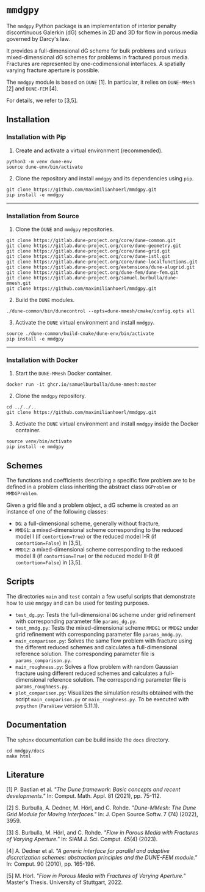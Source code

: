 # `mmdgpy`

The `mmdgpy` Python package is an implementation of interior penalty discontinuous Galerkin (dG) schemes in 2D and 3D for flow in porous media governed by Darcy's law.

It provides a full-dimensional dG scheme for bulk problems and various mixed-dimensional dG schemes for problems in fractured porous media.
Fractures are represented by one-codimensional interfaces.
A spatially varying fracture aperture is possible.

The `mmdgpy` module is based on <nobr>`DUNE` [1]</nobr>. In particular, it relies on <nobr>`DUNE-MMesh` [2]</nobr> and <nobr>`DUNE-FEM` [4]</nobr>.

For details, we refer to [3,5].

## Installation

### Installation with Pip

1. Create and activate a virtual environment (recommended).
````
python3 -m venv dune-env
source dune-env/bin/activate
````

2. Clone the repository and install `mmdgpy` and its dependencies using `pip`.
````
git clone https://github.com/maximilianhoerl/mmdgpy.git
pip install -e mmdgpy
````

<hr/>

### Installation from Source 

1. Clone the `DUNE` and `mmdgpy` repositories.
````
git clone https://gitlab.dune-project.org/core/dune-common.git
git clone https://gitlab.dune-project.org/core/dune-geometry.git
git clone https://gitlab.dune-project.org/core/dune-grid.git
git clone https://gitlab.dune-project.org/core/dune-istl.git
git clone https://gitlab.dune-project.org/core/dune-localfunctions.git
git clone https://gitlab.dune-project.org/extensions/dune-alugrid.git
git clone https://gitlab.dune-project.org/dune-fem/dune-fem.git
git clone https://gitlab.dune-project.org/samuel.burbulla/dune-mmesh.git
git clone https://github.com/maximilianhoerl/mmdgpy.git
````

2. Build the `DUNE` modules.
````
./dune-common/bin/dunecontrol --opts=dune-mmesh/cmake/config.opts all
````

3. Activate the `DUNE` virtual environment and install `mmdgpy`.
````
source ./dune-common/build-cmake/dune-env/bin/activate
pip install -e mmdgpy
````

<hr/>

### Installation with Docker

1. Start the `DUNE-MMesh` Docker container.
````
docker run -it ghcr.io/samuelburbulla/dune-mmesh:master
````

2. Clone the `mmdgpy` repository.
````
cd ../../..
git clone https://github.com/maximilianhoerl/mmdgpy.git
````

3. Activate the `DUNE` virtual environment and install `mmdgpy` inside the Docker container.
````
source venv/bin/activate
pip install -e mmdgpy
````

## Schemes

The functions and coefficients describing a specific flow problem are to be defined in a problem class inheriting the abstract class `DGProblem` or `MMDGProblem`.

Given a grid file and a problem object, a dG scheme is created as an instance of one of the following classes:
- `DG`: a full-dimensional scheme, generally without fracture,
- `MMDG1`: a mixed-dimensional scheme corresponding to the reduced <nobr>model I</nobr> (if `contortion=True`) or the reduced <nobr>model I-R</nobr> (if `contortion=False`) <nobr>in [3,5]</nobr>,
- `MMDG2`: a mixed-dimensional scheme corresponding to the reduced <nobr>model II</nobr> (if `contortion=True`) or the reduced <nobr>model II-R</nobr> (if `contortion=False`) <nobr>in [3,5]</nobr>.

## Scripts

The directories `main` and `test` contain a few useful scripts that demonstrate how to use `mmdgpy` and can be used for testing purposes.

- `test_dg.py`: Tests the full-dimensional `DG` scheme under grid refinement with corresponding parameter file `params_dg.py`.
- `test_mmdg.py`: Tests the mixed-dimensional scheme `MMDG1` or `MMDG2` under grid refinement with corresponding parameter file `params_mmdg.py`.
- `main_comparison.py`: Solves the same flow problem with fracture using the different reduced schemes and calculates a full-dimensional reference solution. The corresponding parameter file is `params_comparison.py`.
- `main_roughness.py`: Solves a flow problem with random Gaussian fracture using different reduced schemes and calculates a full-dimensional reference solution. The corresponding parameter file is `params_roughness.py`.
- `plot_comparison.py`: Visualizes the simulation results obtained with the script `main_comparison.py` or `main_roughness.py`. To be executed with `pvpython` (`ParaView` version 5.11.1).

## Documentation

The `sphinx` documentation can be build inside the `docs` directory.
````
cd mmdgpy/docs
make html
````

## Literature
<a id="1">[1]</a>  P. Bastian et al. *"The Dune framework: Basic concepts and recent developments."* In: Comput. Math. Appl. 81 (2021), pp. 75-112.

<a id="2">[2]</a>  S. Burbulla, A. Dedner, M. Hörl, and C. Rohde. *"Dune-MMesh: The Dune Grid Module for Moving Interfaces."* In: J. Open Source Softw. 7 (74) (2022), 3959.

<a id="3">[3]</a>  S. Burbulla, M. Hörl, and C. Rohde. *"Flow in Porous Media with Fractures of Varying Aperture."* In: SIAM J. Sci. Comput. 45(4) (2023).

<a id="4">[4]</a>  A. Dedner et al. *"A generic interface for parallel and adaptive discretization schemes: abstraction principles and the DUNE-FEM module."* In: Comput. 90 (2010), pp. 165-196.

<a id="5">[5]</a>  M. Hörl. *"Flow in Porous Media with Fractures of Varying Aperture."* Master's Thesis. University of Stuttgart, 2022.
